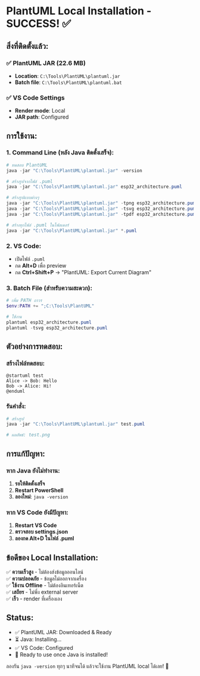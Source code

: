 # PlantUML Local Installation - SUCCESS! ✅

## สิ่งที่ติดตั้งแล้ว:

### ✅ PlantUML JAR (22.6 MB)
- **Location**: `C:\Tools\PlantUML\plantuml.jar`
- **Batch file**: `C:\Tools\PlantUML\plantuml.bat`

### ✅ VS Code Settings  
- **Render mode**: Local
- **JAR path**: Configured

## การใช้งาน:

### 1. Command Line (หลัง Java ติดตั้งเสร็จ):
```powershell
# ทดสอบ PlantUML
java -jar "C:\Tools\PlantUML\plantuml.jar" -version

# สร้างรูปจากไฟล์ .puml
java -jar "C:\Tools\PlantUML\plantuml.jar" esp32_architecture.puml

# สร้างรูปแบบต่างๆ
java -jar "C:\Tools\PlantUML\plantuml.jar" -tpng esp32_architecture.puml
java -jar "C:\Tools\PlantUML\plantuml.jar" -tsvg esp32_architecture.puml
java -jar "C:\Tools\PlantUML\plantuml.jar" -tpdf esp32_architecture.puml

# สร้างทุกไฟล์ .puml ในโฟลเดอร์
java -jar "C:\Tools\PlantUML\plantuml.jar" *.puml
```

### 2. VS Code:
- เปิดไฟล์ `.puml`
- กด **Alt+D** เพื่อ preview
- กด **Ctrl+Shift+P** → "PlantUML: Export Current Diagram"

### 3. Batch File (สำหรับความสะดวก):
```powershell
# เพิ่ม PATH ถาวร
$env:PATH += ";C:\Tools\PlantUML"

# ใช้งาน
plantuml esp32_architecture.puml
plantuml -tsvg esp32_architecture.puml
```

## ตัวอย่างการทดสอบ:

### สร้างไฟล์ทดสอบ:
```plantuml
@startuml test
Alice -> Bob: Hello
Bob -> Alice: Hi!
@enduml
```

### รันคำสั่ง:
```powershell
# สร้างรูป
java -jar "C:\Tools\PlantUML\plantuml.jar" test.puml

# ผลลัพธ์: test.png
```

## การแก้ปัญหา:

### หาก Java ยังไม่ทำงาน:
1. **รอให้ติดตั้งเสร็จ**
2. **Restart PowerShell**
3. **ลองใหม่**: `java -version`

### หาก VS Code ยังมีปัญหา:
1. **Restart VS Code**
2. **ตรวจสอบ settings.json**
3. **ลองกด Alt+D ในไฟล์ .puml**

## ข้อดีของ Local Installation:

✅ **ความเร็วสูง** - ไม่ต้องส่งข้อมูลออนไลน์  
✅ **ความปลอดภัย** - ข้อมูลไม่ออกจากเครื่อง  
✅ **ใช้งาน Offline** - ไม่ต้องอินเทอร์เน็ต  
✅ **เสถียร** - ไม่พึ่ง external server  
✅ **เร็ว** - render ที่เครื่องเอง  

## Status:
- ✅ PlantUML JAR: Downloaded & Ready
- ⏳ Java: Installing...
- ✅ VS Code: Configured
- 🎯 Ready to use once Java is installed!

ลองรัน `java -version` ทุกๆ นาทีจนได้ แล้วจะใช้งาน PlantUML local ได้เลย! 🚀
